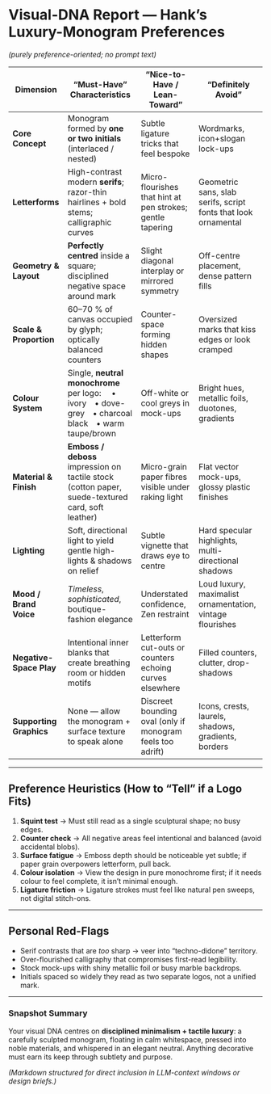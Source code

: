 # Visual-DNA Report — Hank’s Luxury-Monogram Preferences

_(purely preference-oriented; no prompt text)_

| Dimension               | “Must-Have” Characteristics                                                                       | “Nice-to-Have / Lean-Toward”                               | “Definitely Avoid”                                             |
| ----------------------- | ------------------------------------------------------------------------------------------------- | ---------------------------------------------------------- | -------------------------------------------------------------- |
| **Core Concept**        | Monogram formed by **one or two initials** (interlaced / nested)                                  | Subtle ligature tricks that feel bespoke                   | Wordmarks, icon+slogan lock-ups                                |
| **Letterforms**         | High-contrast modern **serifs**; razor-thin hairlines + bold stems; calligraphic curves           | Micro-flourishes that hint at pen strokes; gentle tapering | Geometric sans, slab serifs, script fonts that look ornamental |
| **Geometry & Layout**   | **Perfectly centred** inside a square; disciplined negative space around mark                     | Slight diagonal interplay or mirrored symmetry             | Off-centre placement, dense pattern fills                      |
| **Scale & Proportion**  | 60–70 % of canvas occupied by glyph; optically balanced counters                                  | Counter-space forming hidden shapes                        | Oversized marks that kiss edges or look cramped                |
| **Colour System**       | Single, **neutral monochrome** per logo:  • ivory • dove-grey • charcoal black • warm taupe/brown | Off-white or cool greys in mock-ups                        | Bright hues, metallic foils, duotones, gradients               |
| **Material & Finish**   | **Emboss / deboss** impression on tactile stock (cotton paper, suede-textured card, soft leather) | Micro-grain paper fibres visible under raking light        | Flat vector mock-ups, glossy plastic finishes                  |
| **Lighting**            | Soft, directional light to yield gentle high-lights & shadows on relief                           | Subtle vignette that draws eye to centre                   | Hard specular highlights, multi-directional shadows            |
| **Mood / Brand Voice**  | _Timeless_, _sophisticated_, boutique-fashion elegance                                            | Understated confidence, Zen restraint                      | Loud luxury, maximalist ornamentation, vintage flourishes      |
| **Negative-Space Play** | Intentional inner blanks that create breathing room or hidden motifs                              | Letterform cut-outs or counters echoing curves elsewhere   | Filled counters, clutter, drop-shadows                         |
| **Supporting Graphics** | None — allow the monogram + surface texture to speak alone                                        | Discreet bounding oval (only if monogram feels too adrift) | Icons, crests, laurels, shadows, gradients, borders            |

---

## Preference Heuristics (How to “Tell” if a Logo Fits)

1. **Squint test** → Must still read as a single sculptural shape; no busy edges.
2. **Counter check** → All negative areas feel intentional and balanced (avoid accidental blobs).
3. **Surface fatigue** → Emboss depth should be noticeable yet subtle; if paper grain overpowers letterform, pull back.
4. **Colour isolation** → View the design in pure monochrome first; if it needs colour to feel complete, it isn’t minimal enough.
5. **Ligature friction** → Ligature strokes must feel like natural pen sweeps, not digital stitch-ons.

---

## Personal Red-Flags

- Serif contrasts that are _too_ sharp → veer into “techno-didone” territory.
- Over-flourished calligraphy that compromises first-read legibility.
- Stock mock-ups with shiny metallic foil or busy marble backdrops.
- Initials spaced so widely they read as two separate logos, not a unified mark.

---

### Snapshot Summary

Your visual DNA centres on **disciplined minimalism + tactile luxury**: a carefully sculpted monogram, floating in calm whitespace, pressed into noble materials, and whispered in an elegant neutral. Anything decorative must earn its keep through subtlety and purpose.

_(Markdown structured for direct inclusion in LLM-context windows or design briefs.)_

